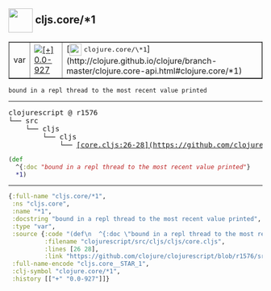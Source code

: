 ## <img width="48px" valign="middle" src="http://i.imgur.com/Hi20huC.png"> cljs.core/\*1

 <table border="1">
<tr>
<td>var</td>
<td><a href="https://github.com/cljsinfo/api-refs/tree/0.0-927"><img valign="middle" alt="[+] 0.0-927" src="https://img.shields.io/badge/+-0.0--927-lightgrey.svg"></a> </td>
<td>
[<img height="24px" valign="middle" src="http://i.imgur.com/1GjPKvB.png"> <samp>clojure.core/\*1</samp>](http://clojure.github.io/clojure/branch-master/clojure.core-api.html#clojure.core/*1)
</td>
</tr>
</table>

 <samp>
</samp>

```
bound in a repl thread to the most recent value printed
```

---

 <pre>
clojurescript @ r1576
└── src
    └── cljs
        └── cljs
            └── <ins>[core.cljs:26-28](https://github.com/clojure/clojurescript/blob/r1576/src/cljs/cljs/core.cljs#L26-L28)</ins>
</pre>

```clj
(def
  ^{:doc "bound in a repl thread to the most recent value printed"}
  *1)
```


---

```clj
{:full-name "cljs.core/*1",
 :ns "cljs.core",
 :name "*1",
 :docstring "bound in a repl thread to the most recent value printed",
 :type "var",
 :source {:code "(def\n  ^{:doc \"bound in a repl thread to the most recent value printed\"}\n  *1)",
          :filename "clojurescript/src/cljs/cljs/core.cljs",
          :lines [26 28],
          :link "https://github.com/clojure/clojurescript/blob/r1576/src/cljs/cljs/core.cljs#L26-L28"},
 :full-name-encode "cljs.core__STAR_1",
 :clj-symbol "clojure.core/*1",
 :history [["+" "0.0-927"]]}

```
